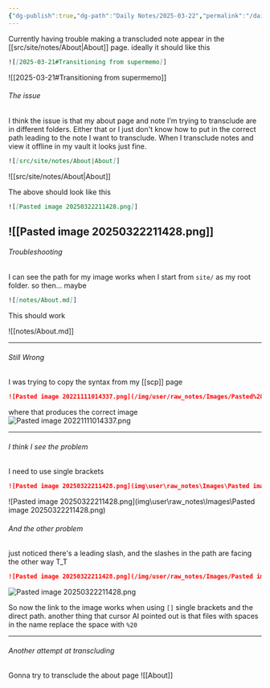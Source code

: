 ```yaml
---
{"dg-publish":true,"dg-path":"Daily Notes/2025-03-22","permalink":"/daily-notes/2025-03-22/","noteIcon":"","created":"2025-03-22"}
---
```

Currently having trouble making a transcluded note appear in the [[src/site/notes/About|About]] page. ideally it should like this 

```markdown
![[2025-03-21#Transitioning from supermemo]]
```
![[2025-03-21#Transitioning from supermemo]] 

###### The issue
I think the issue is that my about page and note I'm trying to transclude are in different folders. Either that or I just don't know how to put in the correct path leading to the note I want to transclude. When I transclude notes and view it offline in my vault it looks just fine.
```markdown
![[src/site/notes/About|About]]
```
![[src/site/notes/About|About]]

The above should look like this
```markdown
![[Pasted image 20250322211428.png]]
```
![[Pasted image 20250322211428.png]]
--------
###### Troubleshooting

I can see the path for my image works when I start from  `site/` as my root folder. 
so then... maybe
```markdown
![[notes/About.md]]
```
This should work

![[notes/About.md]]

------------
###### Still Wrong
I was trying to copy the syntax from my [[scp]] page
```markdown
![Pasted image 20221111014337.png](/img/user/raw_notes/Images/Pasted%20image%2020221111014337.png)
```
where that produces the correct image
![Pasted image 20221111014337.png](/img/user/raw_notes/Images/Pasted%20image%2020221111014337.png)

---------------

###### I think I see the problem
I need to use single brackets
```markdown
![Pasted image 20250322211428.png](img\user\raw_notes\Images\Pasted image 20250322211428.png)

```
![Pasted image 20250322211428.png](img\user\raw_notes\Images\Pasted image 20250322211428.png)

###### And the other problem
just noticed there's a leading slash, and the slashes in the path are facing the other way T_T
```markdown
![Pasted image 20250322211428.png](/img/user/raw_notes/Images/Pasted image 20250322211428.png)
```
![Pasted image 20250322211428.png](/img/user/raw_notes/Images/Pasted%20image%2020250322211428.png)

So now the link to the image works when using `[]` single brackets and the direct path. another thing that cursor AI pointed out is that files with spaces in the name replace the space with `%20`

--------

###### Another attempt at transcluding
Gonna try to transclude the about page
![[About]]
